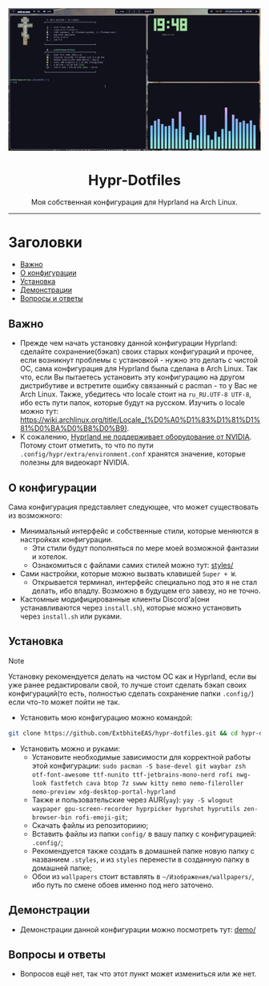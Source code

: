 <div align="center">
    <img src="/assets/preview.png"></img>
    <h1>Hypr-Dotfiles</h1>
    Моя собственная конфигурация для Hyprland на Arch Linux.
    <br>
</div>

___

# Заголовки
- [Важно](#важно)
- [О конфигурации](#о-конфигурации)
- [Установка](#установка)
- [Демонстрации](#демонстрации)
- [Вопросы и ответы](#вопросы-и-ответы)

## Важно
- Прежде чем начать установку данной конфигурации Hyprland: сделайте сохранение(бэкап) своих старых конфигураций и прочее, если возникнут проблемы с установкой - нужно это делать с чистой ОС, сама конфигурация для Hyprland была сделана в Arch Linux. Так что, если Вы пытаетесь установить эту конфигурацию на другом дистрибутиве и встретите ошибку связанный с pacman - то у Вас не Arch Linux. Также, убедитесь что locale стоит на `ru_RU.UTF-8 UTF-8`, ибо есть пути папок, которые будут на русском. Изучить о locale можно тут: https://wiki.archlinux.org/title/Locale_(%D0%A0%D1%83%D1%81%D1%81%D0%BA%D0%B8%D0%B9).
- К сожалению, [Hyprland не поддерживает оборудование от NVIDIA](https://wiki.hyprland.org/Nvidia/). Потому стоит отметить, то что по пути `.config/hypr/extra/environment.conf` хранятся значение, которые полезны для видеокарт NVIDIA.

## О конфигурации
Сама конфигурация представляет следующее, что может существовать из возможного:
- Минимальный интерфейс и собственные стили, которые меняются в настройках конфигурации.
    - Эти стили будут пополняться по мере моей возможной фантазии и хотелок.
    - Ознакомиться с файлами самих стилей можно тут: [styles/](/config/hypr/scripts/hyprpy/styles/)
- Сами настройки, которые можно вызвать клавишей `Super + W`.
    - Открывается терминал, интерфейс специально под это я не стал делать, ибо впадлу. Возможно в будущем его завезу, но не точно.
- Кастомные модифицированные клиенты Discord'a(они устанавливаются через `install.sh`), которые можно установить через `install.sh` или руками.

## Установка
>[!NOTE]
> Установку рекомендуется делать на чистом ОС как и Hyprland, если вы уже ранее редактировали свой, то лучше стоит сделать бэкап своих конфигураций(то есть, полностью сделать сохранение папки `.config/`) если что-то может пойти не так.

- Установить мою конфигурацию можно командой:
```bash
git clone https://github.com/ExtbhiteEAS/hypr-dotfiles.git && cd hypr-dotfiles && chmod +x install.sh && ./install.sh
```
- Установить можно и руками:
    - Установите необходимые зависимости для корректной работы этой конфигурации: `sudo pacman -S base-devel git waybar zsh otf-font-awesome ttf-nunito ttf-jetbrains-mono-nerd rofi nwg-look fastfetch cava btop 7z swww kitty nemo nemo-fileroller nemo-preview xdg-desktop-portal-hyprland`
    - Также и пользовательские через AUR(`yay`): `yay -S wlogout waypaper gpu-screen-recorder hyprpicker hyprshot hyprutils zen-browser-bin rofi-emoji-git`;
    - Скачать файлы из репозиториию;
    - Вставить файлы из папки `config/` в вашу папку с конфигурацией: `.config/`;
    - Рекомендуется также создать в домашней папке новую папку с названием `.styles`, и из `styles` перенести в созданную папку в домашней папке;
    - Обои из `wallpapers` стоит вставлять в `~/Изображения/wallpapers/`, ибо путь по смене обоев именно под него заточено.

## Демонстрации
- Демонстрации данной конфигурации можно посмотреть тут: [demo/](./assets/demo/)

## Вопросы и ответы
- Вопросов ещё нет, так что этот пункт может измениться или же нет.